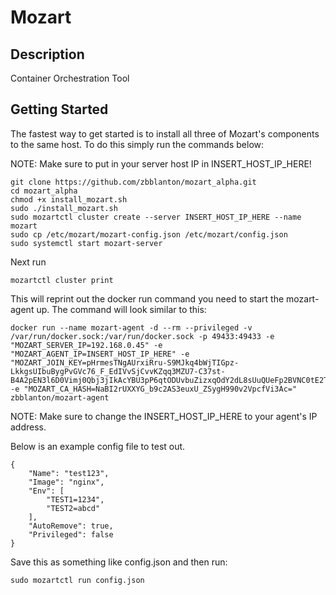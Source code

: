 # Mozart

## Description
Container Orchestration Tool

## Getting Started
The fastest way to get started is to install all three of Mozart's components to the same host. To do this simply run the commands below:

NOTE: Make sure to put in your server host IP in INSERT_HOST_IP_HERE!

```
git clone https://github.com/zbblanton/mozart_alpha.git
cd mozart_alpha
chmod +x install_mozart.sh
sudo ./install_mozart.sh
sudo mozartctl cluster create --server INSERT_HOST_IP_HERE --name mozart
sudo cp /etc/mozart/mozart-config.json /etc/mozart/config.json
sudo systemctl start mozart-server
```
Next run
```
mozartctl cluster print
```
This will reprint out the docker run command you need to start the mozart-agent up. The command will look similar to this:
```
docker run --name mozart-agent -d --rm --privileged -v /var/run/docker.sock:/var/run/docker.sock -p 49433:49433 -e "MOZART_SERVER_IP=192.168.0.45" -e "MOZART_AGENT_IP=INSERT_HOST_IP_HERE" -e "MOZART_JOIN_KEY=pHrmesTNgAUrxiRru-S9MJkq4bWjTIGpz-LkkgsUIbuBygPvGVc76_F_EdIVvSjCvvKZqq3MZU7-C37st-B4A2pEN3l6D0Vimj0Qbj3jIkAcYBU3pP6qtODUvbuZizxqOdY2dL8sUuQUeFp2BVNC0tE2T12ONSXagMQlC0Iq6_A=" -e "MOZART_CA_HASH=NaBI2rUXXYG_b9c2AS3euxU_ZSygH990v2VpcfVi3Ac=" zbblanton/mozart-agent
```
NOTE: Make sure to change the INSERT_HOST_IP_HERE to your agent's IP address.

Below is an example config file to test out. 
```
{
    "Name": "test123",
    "Image": "nginx",
    "Env": [
        "TEST1=1234",
        "TEST2=abcd"
    ],
    "AutoRemove": true,
    "Privileged": false
}
```
Save this as something like config.json and then run:
```
sudo mozartctl run config.json
```

